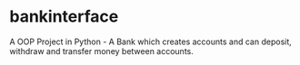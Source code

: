# bankinterface
A OOP Project in Python - A Bank which creates accounts and can deposit, withdraw and transfer money between accounts.
